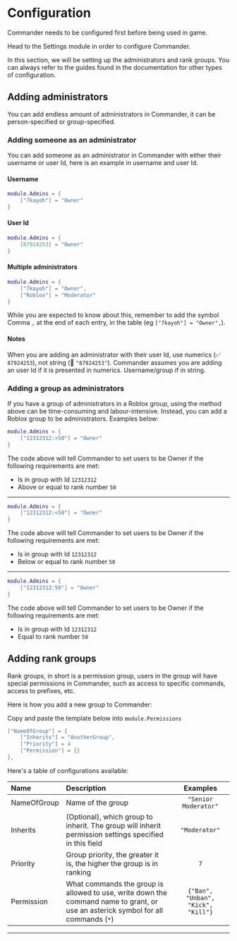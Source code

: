 # Configuration

Commander needs to be configured first before being used in game.

Head to the Settings module in order to configure Commander.

In this section, we will be setting up the administrators and rank groups. You can always refer to the guides found in the documentation for other types of configuration.

## Adding administrators
You can add endless amount of administrators in Commander, it can be person-specified or group-specified.

### Adding someone as an administrator
You can add someone as an administrator in Commander with either their username or user Id, here is an example in username and user Id.

#### Username
```lua
module.Admins = {
    ["7kayoh"] = "Owner"
}
```

#### User Id
```lua
module.Admins = {
    [87924253] = "Owner"
}
```

#### Multiple administrators
```lua
module.Admins = {
    ["7kayoh"] = "Owner",
    ["Roblox"] = "Moderator"
}
```

While you are expected to know about this, remember to add the symbol Comma `,` at the end of each entry, in the table (eg `["7kayoh"] = "Owner",`).

#### Notes
When you are adding an administrator with their user Id, use numerics (:white_check_mark: `87924253`), not string (:no_entry_sign: `"87924253"`). Commander assumes you are adding an user Id if it is presented in numerics. Username/group if in string.

### Adding a group as administrators
If you have a group of administrators in a Roblox group, using the method above can be time-consuming and labour-intensive. Instead, you can add a Roblox group to be administrators. Examples below:

```lua
module.Admins = {
    ["12312312:>50"] = "Owner"
}
```
The code above will tell Commander to set users to be Owner if the following requirements are met:

- Is in group with Id `12312312`
- Above or equal to rank number `50`

___

```lua
module.Admins = {
    ["12312312:<50"] = "Owner"
}
```
The code above will tell Commander to set users to be Owner if the following requirements are met:

- Is in group with Id `12312312`
- Below or equal to rank number `50`

___

```lua
module.Admins = {
    ["12312312:50"] = "Owner"
}
```
The code above will tell Commander to set users to be Owner if the following requirements are met:

- Is in group with Id `12312312`
- Equal to rank number `50`

## Adding rank groups
Rank groups, in short is a permission group, users in the group will have special permissions in Commander, such as access to specific commands, access to prefixes, etc.

Here is how you add a new group to Commander:

Copy and paste the template below into `module.Permissions`

```lua
["NameOfGroup"] = {
    ["Inherits"] = "AnotherGroup",
    ["Priority"] = 4
    ["Permission"] = {}
},
```

Here's a table of configurations available:

|Name|Description|Examples|
|:-|:-|:-:|
|NameOfGroup|Name of the group|`"Senior Moderator"`|
|Inherits|(Optional), which group to inherit. The group will inherit permission settings specified in this field|`"Moderator"`|
|Priority|Group priority, the greater it is, the higher the group is in ranking|`7`|
|Permission|What commands the group is allowed to use, write down the command name to grant, or use an asterick symbol for all commands (`*`)|`{"Ban", "Unban", "Kick", "Kill"}`|

____
